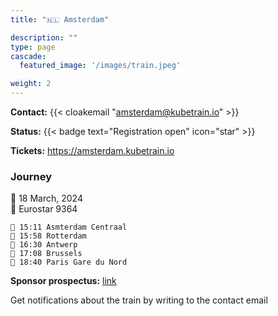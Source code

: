 ```yaml
---
title: "🇳🇱 Amsterdam"

description: ""
type: page
cascade:
  featured_image: '/images/train.jpeg'

weight: 2
---
```


**Contact:** {{< cloakemail "amsterdam@kubetrain.io" >}}

**Status:** {{< badge text="Registration open" icon="star" >}}

**Tickets:** https://amsterdam.kubetrain.io

### Journey

📅 18 March, 2024  
🚂 Eurostar 9364

```
🚂 15:11 Asmterdam Centraal
🚏 15:58 Rotterdam
🚏 16:30 Antwerp
🚉 17:08 Brussels
🚉 18:40 Paris Gare du Nord
```

**Sponsor prospectus:** [link](/docs/KubeTrain_Sponsorship_prospectus_NL.pdf)

Get notifications about the train by writing to the contact email

<!--more-->
